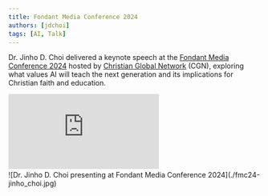```yaml
---
title: Fondant Media Conference 2024
authors: [jdchoi]
tags: [AI, Talk]
---
```


Dr. Jinho D. Choi delivered a keynote speech at the [Fondant Media Conference 2024](https://www.fondant.kr/series/00090200-0000-0000-0000-00000002ac8e) hosted by [Christian Global Network](https://www.cgnkorea.net) (CGN), exploring what values AI will teach the next generation and its implications for Christian faith and education.

<div className="media-container">
  <div className="video-wrapper">
    <iframe 
      src="https://www.youtube.com/embed/NIo-SSBnZyA" 
      frameBorder="0" 
      allow="accelerometer; autoplay; clipboard-write; encrypted-media; gyroscope; picture-in-picture; web-share" 
      allowFullScreen>
    </iframe>
  </div>
</div>

<div className="media-container">
  <div className="image-wrapper">
    ![Dr. Jinho D. Choi presenting at Fondant Media Conference 2024](./fmc24-jinho_choi.jpg)
  </div>
</div>